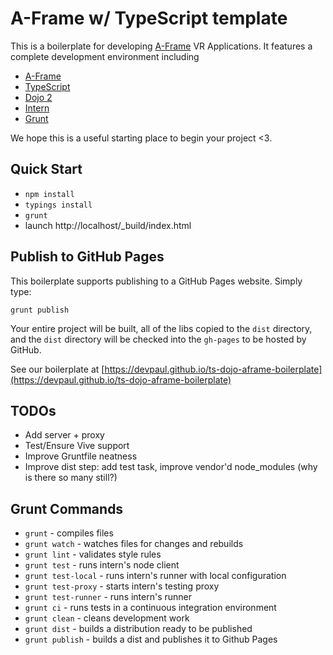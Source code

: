 # A-Frame w/ TypeScript template

This is a boilerplate for developing [A-Frame](http://aframe.io/) VR Applications. 
It features a complete development environment including

* [A-Frame](https://aframe.io)
* [TypeScript](https://www.typescriptlang.org/)
* [Dojo 2](http://dojotoolkit.org/community/roadmap/)
* [Intern](http://theintern.github.io/)
* [Grunt](http://gruntjs.com/)

We hope this is a useful starting place to begin your project <3.

## Quick Start

* `npm install`
* `typings install`
* `grunt`
* launch http://localhost/_build/index.html

## Publish to GitHub Pages

This boilerplate supports publishing to a GitHub Pages website. Simply type:

`grunt publish`

Your entire project will be built, all of the libs copied to the `dist` directory, and the `dist` directory
will be checked into the `gh-pages` to be hosted by GitHub. 

See our boilerplate at [https://devpaul.github.io/ts-dojo-aframe-boilerplate](https://devpaul.github.io/ts-dojo-aframe-boilerplate)

## TODOs

* Add server + proxy
* Test/Ensure Vive support
* Improve Gruntfile neatness
* Improve dist step: add test task, improve vendor'd node_modules (why is there so many still?)

## Grunt Commands

* `grunt` - compiles files
* `grunt watch` - watches files for changes and rebuilds
* `grunt lint` - validates style rules
* `grunt test` - runs intern's node client
* `grunt test-local` - runs intern's runner with local configuration
* `grunt test-proxy` - starts intern's testing proxy
* `grunt test-runner` - runs intern's runner
* `grunt ci` - runs tests in a continuous integration environment
* `grunt clean` - cleans development work
* `grunt dist` - builds a distribution ready to be published
* `grunt publish` - builds a dist and publishes it to Github Pages
